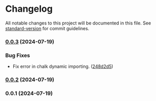 # Changelog

All notable changes to this project will be documented in this file. See [standard-version](https://github.com/conventional-changelog/standard-version) for commit guidelines.

### [0.0.3](https://github.com/tralsejr/dino-docs-api/compare/v0.0.2...v0.0.3) (2024-07-19)


### Bug Fixes

* Fix error in chalk dynamic importing. ([248d2d5](https://github.com/tralsejr/dino-docs-api/commit/248d2d5d50ef24eee39066652131559d7b6f72ff))

### [0.0.2](https://github.com/tralsejr/dino-docs-api/compare/v0.0.1...v0.0.2) (2024-07-19)

### 0.0.1 (2024-07-19)
